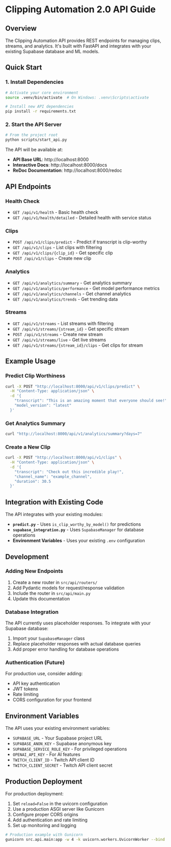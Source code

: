 # Clipping Automation 2.0 API Guide

## Overview

The Clipping Automation API provides REST endpoints for managing clips, streams, and analytics. It's built with FastAPI and integrates with your existing Supabase database and ML models.

## Quick Start

### 1. Install Dependencies

```bash
# Activate your core environment
source .venv/bin/activate  # On Windows: .venv\Scripts\activate

# Install new API dependencies
pip install -r requirements.txt
```

### 2. Start the API Server

```bash
# From the project root
python scripts/start_api.py
```

The API will be available at:
- **API Base URL**: http://localhost:8000
- **Interactive Docs**: http://localhost:8000/docs
- **ReDoc Documentation**: http://localhost:8000/redoc

## API Endpoints

### Health Check
- `GET /api/v1/health` - Basic health check
- `GET /api/v1/health/detailed` - Detailed health with service status

### Clips
- `POST /api/v1/clips/predict` - Predict if transcript is clip-worthy
- `GET /api/v1/clips` - List clips with filtering
- `GET /api/v1/clips/{clip_id}` - Get specific clip
- `POST /api/v1/clips` - Create new clip

### Analytics
- `GET /api/v1/analytics/summary` - Get analytics summary
- `GET /api/v1/analytics/performance` - Get model performance metrics
- `GET /api/v1/analytics/channels` - Get channel analytics
- `GET /api/v1/analytics/trends` - Get trending data

### Streams
- `GET /api/v1/streams` - List streams with filtering
- `GET /api/v1/streams/{stream_id}` - Get specific stream
- `POST /api/v1/streams` - Create new stream
- `GET /api/v1/streams/live` - Get live streams
- `GET /api/v1/streams/{stream_id}/clips` - Get clips for stream

## Example Usage

### Predict Clip Worthiness

```bash
curl -X POST "http://localhost:8000/api/v1/clips/predict" \
  -H "Content-Type: application/json" \
  -d '{
    "transcript": "This is an amazing moment that everyone should see!",
    "model_version": "latest"
  }'
```

### Get Analytics Summary

```bash
curl "http://localhost:8000/api/v1/analytics/summary?days=7"
```

### Create a New Clip

```bash
curl -X POST "http://localhost:8000/api/v1/clips" \
  -H "Content-Type: application/json" \
  -d '{
    "transcript": "Check out this incredible play!",
    "channel_name": "example_channel",
    "duration": 30.5
  }'
```

## Integration with Existing Code

The API integrates with your existing modules:

- **`predict.py`** - Uses `is_clip_worthy_by_model()` for predictions
- **`supabase_integration.py`** - Uses `SupabaseManager` for database operations
- **Environment Variables** - Uses your existing `.env` configuration

## Development

### Adding New Endpoints

1. Create a new router in `src/api/routers/`
2. Add Pydantic models for request/response validation
3. Include the router in `src/api/main.py`
4. Update this documentation

### Database Integration

The API currently uses placeholder responses. To integrate with your Supabase database:

1. Import your `SupabaseManager` class
2. Replace placeholder responses with actual database queries
3. Add proper error handling for database operations

### Authentication (Future)

For production use, consider adding:
- API key authentication
- JWT tokens
- Rate limiting
- CORS configuration for your frontend

## Environment Variables

The API uses your existing environment variables:
- `SUPABASE_URL` - Your Supabase project URL
- `SUPABASE_ANON_KEY` - Supabase anonymous key
- `SUPABASE_SERVICE_ROLE_KEY` - For privileged operations
- `OPENAI_API_KEY` - For AI features
- `TWITCH_CLIENT_ID` - Twitch API client ID
- `TWITCH_CLIENT_SECRET` - Twitch API client secret

## Production Deployment

For production deployment:

1. Set `reload=False` in the uvicorn configuration
2. Use a production ASGI server like Gunicorn
3. Configure proper CORS origins
4. Add authentication and rate limiting
5. Set up monitoring and logging

```bash
# Production example with Gunicorn
gunicorn src.api.main:app -w 4 -k uvicorn.workers.UvicornWorker --bind 0.0.0.0:8000
```
